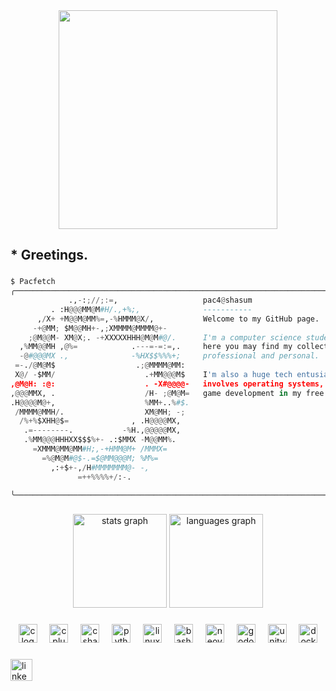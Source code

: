 <div align="center">
  <img height="350" src="https://i.imgur.com/RcXc77a.gif"  />
</div>

<h2 align="left">* Greetings.</h2>

###

```python
$ Pacfetch
╭──────────────────────────────────────────────────────────────────────────────────────────────── •
             .,-:;//;:=,                   pac4@shasum
         . :H@@@MM@M#H/.,+%;,              -----------
      ,/X+ +M@@M@MM%=,-%HMMM@X/,           Welcome to my GitHub page.
     -+@MM; $M@@MH+-,;XMMMM@MMMM@+-
    ;@M@@M- XM@X;. -+XXXXXHHH@M@M#@/.      I'm a computer science student at 42 Lisboa, and
  ,%MM@@MH ,@%=            .---=-=:=,.     here you may find my collection of projects, both
  -@#@@@MX .,              -%HX$$%%%+;     professional and personal.
 =-./@M@M$                  .;@MMMM@MM:
 X@/ -$MM/                    .+MM@@@M$    I'm also a huge tech entusiast, especially when it
,@M@H: :@:                    . -X#@@@@-   involves operating systems, and enjoy doing some
,@@@MMX, .                    /H- ;@M@M=   game development in my free time.
.H@@@@M@+,                    %MM+..%#$.
 /MMMM@MMH/.                  XM@MH; -;
  /%+%$XHH@$=              , .H@@@@MX,
   .=--------.           -%H.,@@@@@MX,
   .%MM@@@HHHXX$$$%+- .:$MMX -M@@MM%.
     =XMMM@MM@MM#H;,-+HMM@M+ /MMMX=
       =%@M@M#@$-.=$@MM@@@M; %M%=
         ,:+$+-,/H#MMMMMMM@- -,
               =++%%%%+/:-.

╰─────────────────────────────────────────────────────────────────────────────────────────────── •
```

###

<div align="center">
  <img src="https://github-readme-stats.vercel.app/api?username=Pac4games&hide_title=false&hide_rank=true&show_icons=true&include_all_commits=true&count_private=true&disable_animations=false&theme=city_lights&locale=en&hide_border=true&custom_title=Pac4's%20Stats" height="150" alt="stats graph"  />
  <img src="https://github-readme-stats.vercel.app/api/top-langs?username=Pac4games&locale=en&hide_title=false&hide=css&layout=compact&card_width=320&langs_count=5&theme=city_lights&hide_border=true" height="150" alt="languages graph"  />
</div>

###

<div align="center">
  <img src="https://skillicons.dev/icons?i=c" height="30" alt="c logo"  />
  <img width="12" />
  <img src="https://skillicons.dev/icons?i=cpp" height="30" alt="cplusplus logo"  />
  <img width="12" />
  <img src="https://skillicons.dev/icons?i=cs" height="30" alt="csharp logo"  />
  <img width="12" />
  <img src="https://skillicons.dev/icons?i=py" height="30" alt="python logo"  />
  <img width="12" />
  <img src="https://skillicons.dev/icons?i=linux" height="30" alt="linux logo"  />
  <img width="12" />
  <img src="https://skillicons.dev/icons?i=bash" height="30" alt="bash logo"  />
  <img width="12" />
  <img src="https://skillicons.dev/icons?i=neovim" height="30" alt="neovim logo"  />
  <img width="12" />
  <img src="https://skillicons.dev/icons?i=godot" height="30" alt="godot logo"  />
  <img width="12" />
  <img src="https://skillicons.dev/icons?i=unity" height="30" alt="unity logo"  />
  <img width="12" />
  <img src="https://skillicons.dev/icons?i=docker" height="30" alt="docker logo"  />
</div>

###



###

<div align="left">
  <a href="https://www.linkedin.com/in/paulo-nicolau-1b38a0121/" target="_blank">
    <img src="https://img.shields.io/static/v1?message=LinkedIn&logo=linkedin&label=&color=0077B5&logoColor=white&labelColor=&style=for-the-badge" height="35" alt="linkedin logo"  />
  </a>
</div>
